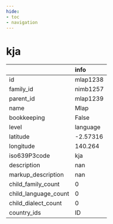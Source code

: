 ```yaml
---
hide:
- toc
- navigation
---
```

# kja
|                      | info     |
|:---------------------|:---------|
| id                   | mlap1238 |
| family_id            | nimb1257 |
| parent_id            | mlap1239 |
| name                 | Mlap     |
| bookkeeping          | False    |
| level                | language |
| latitude             | -2.57316 |
| longitude            | 140.264  |
| iso639P3code         | kja      |
| description          | nan      |
| markup_description   | nan      |
| child_family_count   | 0        |
| child_language_count | 0        |
| child_dialect_count  | 0        |
| country_ids          | ID       |